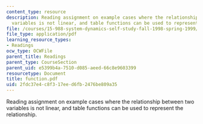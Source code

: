 ```yaml
---
content_type: resource
description: Reading assignment on example cases where the relationship between two
  variables is not linear, and table functions can be used to represent the relationship.
file: /courses/15-988-system-dynamics-self-study-fall-1998-spring-1999/2fdc37e4c8f317eed6fb2476be809a35_function.pdf
file_type: application/pdf
learning_resource_types:
- Readings
ocw_type: OCWFile
parent_title: Readings
parent_type: CourseSection
parent_uid: e5399b4a-7510-d085-aeed-66c8e9603399
resourcetype: Document
title: function.pdf
uid: 2fdc37e4-c8f3-17ee-d6fb-2476be809a35
---
```

Reading assignment on example cases where the relationship between two variables is not linear, and table functions can be used to represent the relationship.

